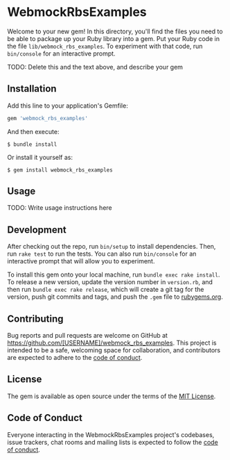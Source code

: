 # WebmockRbsExamples

Welcome to your new gem! In this directory, you'll find the files you need to be able to package up your Ruby library into a gem. Put your Ruby code in the file `lib/webmock_rbs_examples`. To experiment with that code, run `bin/console` for an interactive prompt.

TODO: Delete this and the text above, and describe your gem

## Installation

Add this line to your application's Gemfile:

```ruby
gem 'webmock_rbs_examples'
```

And then execute:

    $ bundle install

Or install it yourself as:

    $ gem install webmock_rbs_examples

## Usage

TODO: Write usage instructions here

## Development

After checking out the repo, run `bin/setup` to install dependencies. Then, run `rake test` to run the tests. You can also run `bin/console` for an interactive prompt that will allow you to experiment.

To install this gem onto your local machine, run `bundle exec rake install`. To release a new version, update the version number in `version.rb`, and then run `bundle exec rake release`, which will create a git tag for the version, push git commits and tags, and push the `.gem` file to [rubygems.org](https://rubygems.org).

## Contributing

Bug reports and pull requests are welcome on GitHub at https://github.com/[USERNAME]/webmock_rbs_examples. This project is intended to be a safe, welcoming space for collaboration, and contributors are expected to adhere to the [code of conduct](https://github.com/[USERNAME]/webmock_rbs_examples/blob/master/CODE_OF_CONDUCT.md).


## License

The gem is available as open source under the terms of the [MIT License](https://opensource.org/licenses/MIT).

## Code of Conduct

Everyone interacting in the WebmockRbsExamples project's codebases, issue trackers, chat rooms and mailing lists is expected to follow the [code of conduct](https://github.com/[USERNAME]/webmock_rbs_examples/blob/master/CODE_OF_CONDUCT.md).

